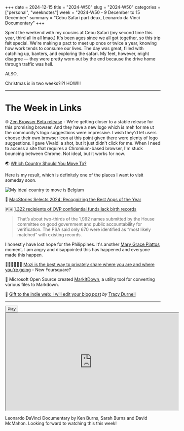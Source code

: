 +++
date = 2024-12-15
title = "2024-W50"
slug = "2024-W50"
categories = ["personal", "weeknotes"]
week = "2024-W50 - 9 December to 15 December"
summary = "Cebu Safari part deux, Leonardo da Vinci Documentary"
+++

Spent the weekend with my cousins at Cebu Safari (my second time this year, third all in all lmao.) It's been ages since we all got together, so this trip felt special. We're making a pact to meet up once or twice a year, knowing how work tends to consume our lives. The day was great, filled with catching up, banters, and exploring the safari. My feet, however, might disagree — they were pretty worn out by the end because the drive home through traffic was hell.

ALSO,

Christmas is in two weeks?!?! HOW!!!

---


# The Week in Links

🌐 [Zen Browser Beta release](https://zen-browser.app/release-notes/#1.0.2-b.0) -  We're getting closer to a stable release for this promising browser. And they have a new logo which is meh for me ut the community's logo suggestions were impressive. I wish they'd let users choose their own browser icon at this point given there were plenty of logo suggestions. I gave Vivaldi a shot, but it just didn't click for me. When I need to access a site that requires a Chromium-based browser, I'm stuck bouncing between Chrome. Not ideal, but it works for now.

🌏 [Which Country Should You Move To?](https://whichcountrytomoveto.com/?ref=krabf.com)

Here is my result, which is definitely one of the places I want to visit someday soon.

![My ideal country to move is Belgium](/weeknotes/2024-W50/which-country-should-you-move-to-results.jpeg "My ideal country to move is Belgium")

📱 [MacStories Selects 2024: Recognizing the Best Apps of the Year](https://www.macstories.net/stories/macstories-selects-2024-recognizing-the-best-apps-of-the-year/?ref=krabf.com)

🇵🇭 [1,322 recipients of OVP confidential funds lack birth records](https://www.philstar.com/headlines/2024/12/10/2406428/psa-requested-verify-1992-names-alleged-ovp-confidential-fund-recipients/?ref=krabf.com)
> That’s about two-thirds of the 1,992 names submitted by the House committee on good government and public accountability for verification. The PSA said only 670 were identified as “most likely matched” with existing records.

I honestly have lost hope for the Philippines. It's another [Mary Grace Piattos](https://newsinfo.inquirer.net/2012184/mary-grace-piattos-does-not-exist-psa-confirms/?ref=krabf.com) moment. I am angry and disappointed this has happened and everyone made this happen.

🧑🏻‍🤝🏻‍🧑🏻 [Mozi is the best way to privately share where you are and where you're going](https://www.mozi.app/?ref=krabf.com) - New Foursquare?

🔄 Microsoft Open Source created [MarkItDown](https://github.com/microsoft/markitdown), a utility tool for converting various files to Markdown.

📝 [Gift to the indie web: I will edit your blog post](https://tracydurnell.com/2024/12/01/gift-to-the-indie-web-i-will-edit-your-blog-post/?ref=krabf.com) *by* [Tracy Durnell](https://tracydurnell.com)

---

<lite-youtube videoid="aJS-mpU1FDA" style="background-image: url(&quot;https://i.ytimg.com/vi/aJS-mpU1FDA/hqdefault.jpg&quot;);" class="lyt-activated"><button type="button" class="lty-playbtn"><span class="lyt-visually-hidden">Play</span></button><iframe width="560" height="315" title="Play" allow="accelerometer; autoplay; encrypted-media; gyroscope; picture-in-picture" allowfullscreen="" src="https://www.youtube-nocookie.com/embed/aJS-mpU1FDA?autoplay"></iframe></lite-youtube>

Leonardo DaVinci Documentary by Ken Burns, Sarah Burns and David McMahon. Looking forward to watching this this week!
